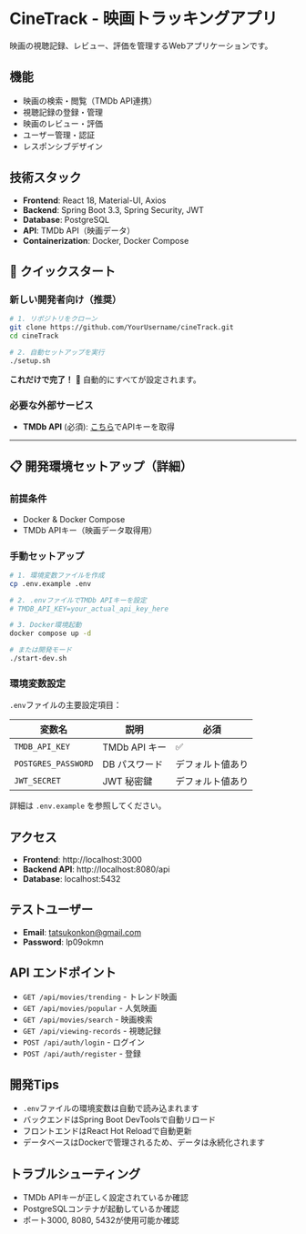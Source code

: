 # CineTrack - 映画トラッキングアプリ

映画の視聴記録、レビュー、評価を管理するWebアプリケーションです。

## 機能
- 映画の検索・閲覧（TMDb API連携）
- 視聴記録の登録・管理
- 映画のレビュー・評価
- ユーザー管理・認証
- レスポンシブデザイン

## 技術スタック
- **Frontend**: React 18, Material-UI, Axios
- **Backend**: Spring Boot 3.3, Spring Security, JWT
- **Database**: PostgreSQL
- **API**: TMDb API（映画データ）
- **Containerization**: Docker, Docker Compose

## 🚀 クイックスタート

### 新しい開発者向け（推奨）
```bash
# 1. リポジトリをクローン
git clone https://github.com/YourUsername/cineTrack.git
cd cineTrack

# 2. 自動セットアップを実行
./setup.sh
```
**これだけで完了！** 🎉 自動的にすべてが設定されます。

### 必要な外部サービス
- **TMDb API** (必須): [こちら](https://www.themoviedb.org/settings/api)でAPIキーを取得

---

## 📋 開発環境セットアップ（詳細）

### 前提条件
- Docker & Docker Compose
- TMDb APIキー（映画データ取得用）

### 手動セットアップ
```bash
# 1. 環境変数ファイルを作成
cp .env.example .env

# 2. .envファイルでTMDb APIキーを設定
# TMDB_API_KEY=your_actual_api_key_here

# 3. Docker環境起動
docker compose up -d

# または開発モード
./start-dev.sh
```

### 環境変数設定
`.env`ファイルの主要設定項目：

| 変数名 | 説明 | 必須 |
|--------|------|------|
| `TMDB_API_KEY` | TMDb API キー | ✅ |
| `POSTGRES_PASSWORD` | DB パスワード | デフォルト値あり |
| `JWT_SECRET` | JWT 秘密鍵 | デフォルト値あり |

詳細は `.env.example` を参照してください。

## アクセス
- **Frontend**: http://localhost:3000
- **Backend API**: http://localhost:8080/api
- **Database**: localhost:5432

## テストユーザー
- **Email**: tatsukonkon@gmail.com
- **Password**: lp09okmn

## API エンドポイント
- `GET /api/movies/trending` - トレンド映画
- `GET /api/movies/popular` - 人気映画
- `GET /api/movies/search` - 映画検索
- `GET /api/viewing-records` - 視聴記録
- `POST /api/auth/login` - ログイン
- `POST /api/auth/register` - 登録

## 開発Tips
- `.env`ファイルの環境変数は自動で読み込まれます
- バックエンドはSpring Boot DevToolsで自動リロード
- フロントエンドはReact Hot Reloadで自動更新
- データベースはDockerで管理されるため、データは永続化されます

## トラブルシューティング
- TMDb APIキーが正しく設定されているか確認
- PostgreSQLコンテナが起動しているか確認
- ポート3000, 8080, 5432が使用可能か確認